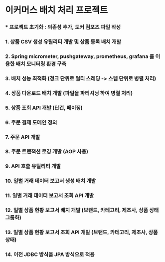 # 이커머스 배치 처리 프로젝트

###                               * 프로젝트 초기화 : 의존성 추가, 도커 컴포즈 파일 작성

### 1. 상품 CSV 생성 유틸리티 개발 및 상품 등록 배치 개발

### 2. Spring micrometer, pushgateway, prometheus, grafana 를 이용한 배치 모니터링 환경 구축

### 3. 배치 성능 최적화 (청크 단위로 멀티 스레딩 -> 스텝 단위로 병렬 처리)

### 4. 상품 다운로드 배치 개발 (파일을 파티셔닝 하여 병렬 처리)

### 5. 상품 조회 API 개발 (단건, 페이징)

### 6. 주문 결제 도메인 정의

### 7. 주문 API 개발

### 8. 주문 트랜잭션 로깅 개발 (AOP 사용)

### 9. API 호출 유틸리티 개발

### 10. 일별 거래 데이터 보고서 생성 배치 개발

### 11. 일별 거래 데이터 보고서 조회 API 개발

### 12. 일별 상품 현황 보고서 배치 개발 (브랜드, 카테고리, 제조사, 상품 상태 그룹화)

### 13. 일별 상품 현황 보고서 조회 API 개발 (브랜드, 카테고리, 제조사, 상품 상태)

### 14. 이전 JDBC 방식을 JPA 방식으로 적용
